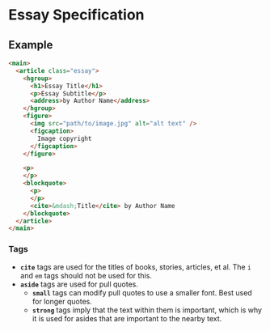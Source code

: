 # Essay Specification

## Example

```html
<main>
  <article class="essay">
    <hgroup>
      <h1>Essay Title</h1>
      <p>Essay Subtitle</p>
      <address>by Author Name</address>
    </hgroup>
    <figure>
      <img src="path/to/image.jpg" alt="alt text" />
      <figcaption>
        Image copyright 
      </figcaption>
    </figure>

    <p>
    </p>
    <blockquote>
      <p>
      </p>
      <cite>&mdash;Title</cite> by Author Name
    </blockquote>
  </article>
</main>
```

### Tags

- __`cite`__ tags are used for the titles of books, stories, articles, et al.
  The `i` and `em` tags should not be used for this. 
- __`aside`__ tags are used for pull quotes.
  - __`small`__ tags can modify pull quotes to use a smaller font. Best used
    for longer quotes.
  - __`strong`__ tags imply that the text within them is important, which is
    why it is used for asides that are important to the nearby text.     
